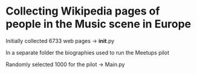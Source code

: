 # Collecting Wikipedia pages of people in the Music scene in Europe
Initially collected 6733 web pages -> __init__.py

In a separate folder the biographies used to run the Meetups pilot

Randomly selected 1000 for the pilot -> Main.py
